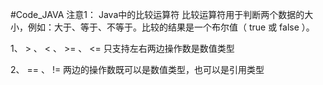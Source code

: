 #Code_JAVA
注意1：
Java中的比较运算符
比较运算符用于判断两个数据的大小，例如：大于、等于、不等于。比较的结果是一个布尔值（ true 或 false ）。

1、  > 、 < 、 >= 、 <= 只支持左右两边操作数是数值类型

2、  == 、 != 两边的操作数既可以是数值类型，也可以是引用类型